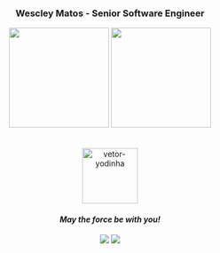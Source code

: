 <h3 align="center">Wescley Matos - Senior Software Engineer</h3>

<div align="center">
  <img height="180em" src="https://github-readme-stats.vercel.app/api?username=wescleymatos&show_icons=true&theme=dracula&include_all_commits=true&count_private=true"/>
  <img height="180em" src="https://github-readme-stats.vercel.app/api/top-langs/?username=wescleymatos&layout=compact&langs_count=7&theme=dracula"/>
</div>
<br /><br />
<div align="center">
  <img alt="vetor-yodinha" src="https://user-images.githubusercontent.com/32186405/137845535-0b2a0566-4595-4b14-8c88-d704f47b8f05.png" height="100" width="100"/>
  <h4 align="center"><i>May the force be with you!</i></h4>
</div>
  
<div align="center"> 
  <a alt="icon-gmail" href="mailto:wescleymatos@gmail.com"> <img src="https://img.shields.io/badge/-Gmail-%23333?style=for-the-badge&logo=gmail&logoColor=white" target="_blank"></a>
  <a alt="icon-linkedin" href="https://www.linkedin.com/in/wescleymatos/" target="_blank"><img src="https://img.shields.io/badge/-LinkedIn-%230077B5?style=for-the-badge&logo=linkedin&logoColor=white" target="_blank"></a> 
</div>

<!--
 ![Snake animation](https://github.com/wescleymatos/wescleymatos/blob/output/github-contribution-grid-snake.svg)
 -->

